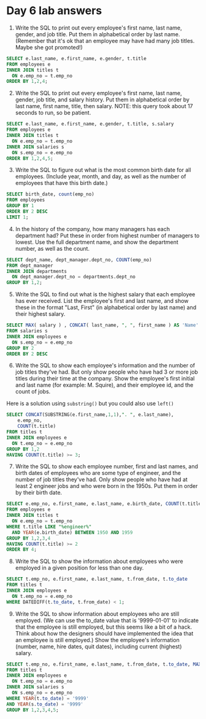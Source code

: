 # Day 6 lab answers

1. Write the SQL to print out every employee's first name, last name, gender, and job title. Put them in alphabetical order by last name. (Remember that it's ok that an employee may have had many job titles. Maybe she got promoted!)
```sql
SELECT e.last_name, e.first_name, e.gender, t.title 
FROM employees e 
INNER JOIN titles t 
  ON e.emp_no = t.emp_no
ORDER BY 1,2,4;
```

2. Write the SQL to print out every employee's first name, last name, gender, job title, and salary history. Put them in alphabetical order by last name, first name, title, then salary. NOTE: this query took about 17 seconds to run, so be patient.
```sql
SELECT e.last_name, e.first_name, e.gender, t.title, s.salary 
FROM employees e 
INNER JOIN titles t 
  ON e.emp_no = t.emp_no 
INNER JOIN salaries s 
  ON s.emp_no = e.emp_no 
ORDER BY 1,2,4,5;
```

3. Write the SQL to figure out what is the most common birth date for all employees. (Include year, month, and day, as well as the number of employees that have this birth date.)
```sql
SELECT birth_date, count(emp_no)
FROM employees
GROUP BY 1
ORDER BY 2 DESC 
LIMIT 1;
```

4. In the history of the company, how many managers has each department had? Put these in order from highest number of managers to lowest. Use the full department name, and show the department number, as well as the count.
```sql
SELECT dept_name, dept_manager.dept_no, COUNT(emp_no)
FROM dept_manager
INNER JOIN departments 
  ON dept_manager.dept_no = departments.dept_no
GROUP BY 1,2;
```

5. Write the SQL to find out what is the highest salary that each employee has ever received. List the employee's first and last name, and show these in the format "Last, First" (in alphabetical order by last name) and their highest salary.
```sql
SELECT MAX( salary ) , CONCAT( last_name, ", ", first_name ) AS 'Name'
FROM salaries s
INNER JOIN employees e 
  ON s.emp_no = e.emp_no
GROUP BY 2 
ORDER BY 2 DESC

```
6. Write the SQL to show each employee's information and the number of job titles they've had. But only show people who have had 3 or more job titles during their time at the company. Show the employee's first initial and last name (for example: M. Squire), and their employee id, and the count of jobs.

Here is a solution using ```substring()``` but you could also use ```left()```
```sql
SELECT CONCAT(SUBSTRING(e.first_name,1,1),". ", e.last_name), 
    e.emp_no,
    COUNT(t.title)
FROM titles t 
INNER JOIN employees e 
  ON t.emp_no = e.emp_no
GROUP BY 1,2
HAVING COUNT(t.title) >= 3;
```

7. Write the SQL to show each employee number, first and last names, and birth dates of employees who are some type of engineer, and the number of job titles they've had. Only show people who have had at least 2 engineer jobs and who were born in the 1950s. Put them in order by their birth date.
```sql
SELECT e.emp_no, e.first_name, e.last_name, e.birth_date, COUNT(t.title)
FROM employees e 
INNER JOIN titles t 
  ON e.emp_no = t.emp_no
WHERE t.title LIKE "%engineer%"
  AND YEAR(e.birth_date) BETWEEN 1950 AND 1959
GROUP BY 1,2,3,4
HAVING COUNT(t.title) >= 2
ORDER BY 4;
```
8. Write the SQL to show the information about employees who were employed in a given position for less than one day.
```sql
SELECT t.emp_no, e.first_name, e.last_name, t.from_date, t.to_date
FROM titles t
INNER JOIN employees e 
  ON t.emp_no = e.emp_no
WHERE DATEDIFF(t.to_date, t.from_date) < 1;
```

9. Write the SQL to show information about employees who are still employed. (We can use the to_date value that is '9999-01-01' to indicate that the employee is still employed, but this seems like a bit of a hack. Think about how the designers should have implemented the idea that an employee is still employed.) Show the employee's information (number, name, hire dates, quit dates), including current (highest) salary.
```sql
SELECT t.emp_no, e.first_name, e.last_name, t.from_date, t.to_date, MAX(s.salary)
FROM titles t
INNER JOIN employees e 
  ON t.emp_no = e.emp_no
INNER JOIN salaries s 
  ON s.emp_no = e.emp_no
WHERE YEAR(t.to_date) = '9999'
AND YEAR(s.to_date) = '9999'
GROUP BY 1,2,3,4,5;
```
